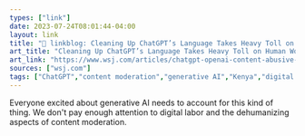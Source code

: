 ```yaml
---
types: ["link"]
date: 2023-07-24T08:01:44-04:00
layout: link
title: "🔗 linkblog: Cleaning Up ChatGPT’s Language Takes Heavy Toll on Human Workers - WSJ'"
art_title: "Cleaning Up ChatGPT’s Language Takes Heavy Toll on Human Workers - WSJ"
art_link: "https://www.wsj.com/articles/chatgpt-openai-content-abusive-sexually-explicit-harassment-kenya-workers-on-human-workers-cf191483"
sources: ["wsj.com"]
tags: ["ChatGPT","content moderation","generative AI","Kenya","digital labor"]
---
```

Everyone excited about generative AI needs to account for this kind of thing. We don't pay enough attention to digital labor and the dehumanizing aspects of content moderation.  
 
